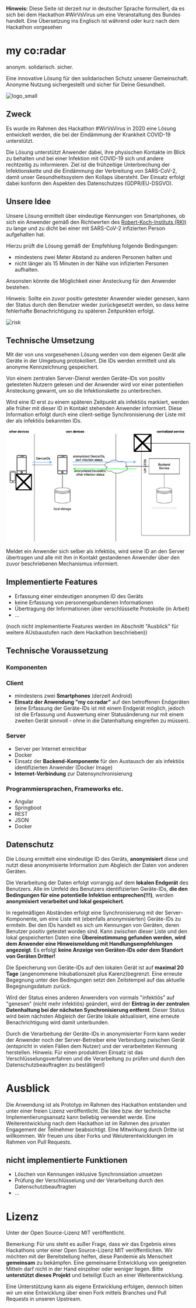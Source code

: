 
**Hinweis:** Diese Seite ist derzeit nur in deutscher Sprache formuliert, da es sich bei dem Hackathon #WirVsVirus um eine Veranstaltung des Bundes handelt. Eine Übersetzung ins Englisch ist während oder kurz nach dem Hackathon vorgesehen


# my co:radar
anonym. solidarisch. sicher.

Eine innovative Lösung für den solidarischen Schutz unserer Gemeinschaft. Anonyme Nutzung sichergestellt und sicher für Deine Gesundheit.

![logo_small](docs/images/logo_small.png)

## Zweck
Es wurde im Rahmen des Hackathon #WirVsVirus in 2020 eine Lösung entwickelt werden, die bei der Eindämmung der Krankheit COVID-19 unterstützt.  

Die Lösung unterstützt Anwender dabei, ihre physischen Kontakte im Blick zu behalten und bei einer Infektion mit COVID-19 sich und andere rechtzeitig zu informieren. Ziel ist die frühzeitige Unterbrechung der Infektionskette und die Eindämmung der Verbreitung von SARS-CoV-2, damit unser Gesundheitssystem den Kollaps übersteht. Der Einsatz erfolgt dabei konform den Aspekten des Datenschutzes (GDPR/EU-DSGVO).  

## Unsere Idee
Unsere Lösung ermittelt über eindeutige Kennungen von Smartphones, ob sich ein Anwender gemäß den Richtwerten des [Robert-Koch-Instituts (RKI)](https://www.rki.de/) zu lange und zu dicht bei einer mit SARS-CoV-2 infizierten Person aufgehalten hat.  

Hierzu prüft die Lösung gemäß der Empfehlung folgende Bedingungen:  

- mindestens zwei Meter Abstand zu anderen Personen halten und   
- nicht länger als 15 Minuten in der Nähe von infizierten Personen aufhalten.  

Ansonsten könnte die Möglichkeit einer Ansteckung für den Anwender bestehen.  

Hinweis: Sollte ein zuvor positiv getesteter Anwender wieder genesen, kann der Status durch den Benutzer wieder zurückgesetzt werden, so dass keine fehlerhafte Benachrichtigung zu späteren Zeitpunkten erfolgt.  

![risk](docs/images/contactrisk.png)

## Technische Umsetzung  

Mit der von uns vorgesehenen Lösung werden von dem eigenen Gerät alle Geräte in der Umgebung protokolliert. Die IDs werden ermittelt und als anonyme Kennzeichnung gespeichert.  

Von einem zentralen Server-Dienst werden Geräte-IDs von positiv getesteten Nutzern gelesen und der Anwender wird vor einer potentiellen Ansteckung gewarnt, um so die Infektionskette zu unterbrechen.  

Wird eine ID erst zu einem späteren Zeitpunkt als infektiös markiert, werden alle früher mit dieser ID in Kontakt stehenden Anwender informiert. Diese Information erfolgt durch eine client-seitige Synchronisierung der Liste mit der als infektiös bekannten IDs.  

![Architektur](docs/images/architecture.png)

Meldet ein Anwender sich selber als infektiös, wird seine ID an den Server übertragen und alle mit ihm in Kontakt gestandenen Anwender über den zuvor beschriebenen Mechanismus informiert.  

## Implementierte Features
- Erfassung einer eindeutigen anonymen ID des Geräts  
- keine Erfassung von personengebundenen Informationen  
- Übertragung der Informationen über verschlüsselte Protokolle (in Arbeit)  
- ...  

(noch nicht implementierte Features werden im Abschnitt "Ausblick" für weitere AUsbaustufen nach dem Hackathon beschrieben))  

## Technische Voraussetzung
### Komponenten
### Client
- mindestens zwei **Smartphones** (derzeit Android)
- **Einsatz der Anwendung "my co:radar"** auf den betroffenen Endgeräten (eine Erfassung der Geräte-IDs ist mit einem Endgerät möglich, jedoch ist die Erfassung und Auswertung einer Statusänderung nur mit einem zweiten Gerät sinnvoll - ohne in die Datenhaltung eingreifen zu müssen).  

### Server  
- Server per Internet erreichbar  
- Docker  
- Einsatz der **Backend-Komponente** für den Austausch der als infektiös identifizierten Anwender (Docker Image)  
- **Internet-Verbindung** zur Datensynchronisierung  

### Programmiersprachen, Frameworks etc.  
- Angular  
- Springboot  
- REST  
- JSON  
- Docker  

## Datenschutz  

Die Lösung ermittelt eine eindeutige ID des Geräts, **anonymisiert** diese und nutzt diese anonymisierte Information zum Abgleich der Daten von anderen Geräten.  

Die Verarbeitung der Daten erfolgt vorrangig auf dem **lokalen Endgerät** des Benutzers. Alle im Umfeld des Benutzers identifizierten Geräte-IDs, **die den Bedingungen für eine potentielle Infektion entsprechen(!!!)**, werden **anonymisiert verarbeitet und lokal gespeichert**.  

In regelmäßigen Abständen erfolgt eine Synchronisierung mit der Server-Komponente, um eine Liste mit (ebenfalls anonymisierten) Geräte-IDs zu ermiteln. Bei den IDs handelt es sich um Kennungen von Geräten, deren Benutzer positiv getestet worden sind. Kann zwischen dieser Liste und den lokal gespeicherten Daten eine **Übereinstimmung gefunden werden, wird dem Anwender eine Hinweismeldung mit Handlungsempfehlungen angezeigt**. Es erfolgt **keine Anzeige von Geräten-IDs oder dem Standort von Geräten Dritter!**  

Die Speicherung von Geräte-IDs auf den lokalen Gerät ist auf **maximal 20 Tage** (angenommene Inkubationszeit plus Karenz)begrenzt. Eine erneute Begegnung unter den Bedingungen setzt den Zeitstempel auf das aktuelle Begegnungsdatum zurück.  

Wird der Status eines anderen Anwenders von vormals "infektiös" auf "genesen" (nicht mehr infektiös) geändert, wird der **Eintrag in der zentralen Datenhaltung bei der nächsten Synchronisierung entfernt**. Dieser Status wird beim nächsten Abgleich der Geräte lokale aktualisiert, eine erneute Benachrichtigung wird damit unterbunden.  

Durch die Verarbeitung der Geräte-IDs in anonymisierter Form kann weder der Anwender noch der Server-Betreiber eine Verbindung zwischen Gerät (entspricht in vielen Fällen dem Nutzer) und der verarbeiteten Kennung herstellen. Hinweis: Für einen produktiven Einsatz ist das Verschlüsselungsverfahren und die Verarbeitung zu prüfen und durch den Datenschutzbeauftragten zu bestätigen!)  

# Ausblick

Die Anwendung ist als Prototyp im Rahmen des Hackathon entstanden und unter einer freien Lizenz veröffentlicht. Die Idee bzw. der technische Implementierungsansatz kann beliebig verwendet werde. Eine Weiterentwicklung nach dem Hackathon ist im Rahmen des privaten Engagement der Teilnehmer beabsichtigt. EIne Mitwirkung durch Dritte ist willkommen. Wir freuen uns über Forks und Weiuterentwicklungen im Rahmen von Pull Requests.  

## nicht implementierte Funktionen
- Löschen von Kennungen inklusive Synchronsiation umsetzen  
- Prüfung der Verschlüsselung und der Verarbeitung durch den Datenschutzbeauftragten  
- ...

# Lizenz

Unter der Open Source-Lizenz MIT veröffentlicht.

Bemerkung: Für uns steht es außer Frage, dass wir das Ergebnis eines Hackathons unter einer Open Source-Lizenz MIT veröffentlichen. Wir möchten mit der Bereitstellung helfen, diese Pandemie als Menscheit **gemeinsam** zu bekämpfen. Eine gemeinsame Entwicklung von geeigneten Mitteln darf nicht in der Hand einzelner oder weniger liegen. Bitte **unterstützt dieses Projekt** und beteiligt Euch an einer Weiterentwicklung.  

Eine Unterstützung kann als eigene Entwicklung erfolgen, dennoch bitten wir um eine Entwicklung über einen Fork mittels Branches und Pull Requests in unseren Upstream.  